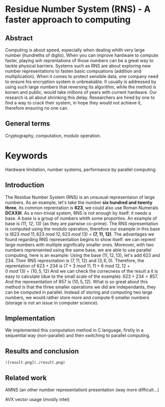 # Residue Number System (RNS) - A faster approach to computing

## Abstract

Computing is about speed, especially when dealing whith very large number (hundreths of digits). When you can improve hardware to compute faster, playing wih reprentations of those numbers can be a great way to tackle physical barriers. Systems such as RNS are about exploring new number representations to fasten basic compuations (addition and multiplication).
When it comes to protect sensible data, one company need to ensure his encryption system is unbreakable. It usually is addressed by using such large numbers that reversing its algorithm, while the method is konwn and public, would take millions of years with current hardware. Our research is all about shrinking this delay. Researchers are hired by one to find a way to crack their system, in hope they would not achieve it, therefore ensuring no one can.

## General terms

Cryptography, computation, modulo operation.

# Keywords

Hardware limitation, number systems, performance by parallel computing

## Introduction

The Residue Number System (RNS) is an unsusual representaion of large numbers. As an example, let's take the number **six hundred and twenty three**, its common reprentation is **623**, we could also use Roman Numerals **DCXXIII**. As a non-trivial system, RNS is not enough by itself: it needs a base. A base is a group of numbers whith some proporties. An example of base is _(11, 12, 13)_ (as they are pairwise co-prime). The RNS representation is computed using the modulo operation, therefore our example in this base is $(623\ mod\ 11, 623\ mod\ 12, 623\ mod\ 13)$ = **(7, 11, 12)**.
The advantages we found regarding RNS representation begins to show itself: we can reprent large numbers with multiple significally smaller ones. Moreover, with two numbers reprensented using the same base, we are able to use parallel computing, here is an example:
Using the base $(11, 12, 13)$, let's add $623$ and $234$.
Their RNS represntation is $(7, 11, 12)$ and $(3, 6, 0)$.
Therefore, the reprentation of $623 + 234$ is $(7 + 3\ mod\ 11, 11 + 6\ mod\ 12, 12 + 0\ mod\ 13)\ =\ (10, 5, 12)$
And we can check the correcness of the result a it is easy to calculate (due to the small scale of the example): $623 + 234 = 857$. And the representation of $857$ is $(10, 5, 12)$.
What is so great about this method is that the three smaller operations we did are independants, they can be computed in parallel. Instead of storing and computing two large numbers, we would rather store more and compute 6 smaller numbers (storage is not an issue in computer science).

## Implementation

We implemented this computation method in C language, firstly in a sequential way (non-parallel) and then switching to parallel computing. 

## Results and conclusion

```
![result.png](./result.png)
```

## Related work

AMNS (an other number representation) presentation (way more difficult...)

AVX vector usage (mostly intel)